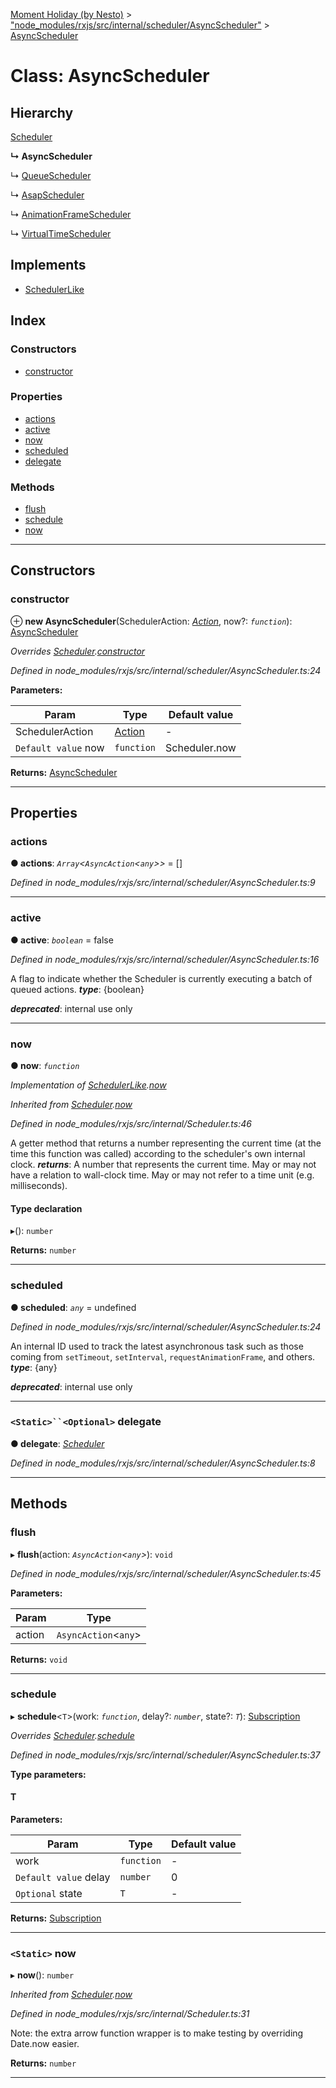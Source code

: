 [Moment Holiday (by Nesto)](../README.md) > ["node_modules/rxjs/src/internal/scheduler/AsyncScheduler"](../modules/_node_modules_rxjs_src_internal_scheduler_asyncscheduler_.md) > [AsyncScheduler](../classes/_node_modules_rxjs_src_internal_scheduler_asyncscheduler_.asyncscheduler.md)

# Class: AsyncScheduler

## Hierarchy

 [Scheduler](_node_modules_rxjs_src_internal_scheduler_.scheduler.md)

**↳ AsyncScheduler**

↳  [QueueScheduler](_node_modules_rxjs_src_internal_scheduler_queuescheduler_.queuescheduler.md)

↳  [AsapScheduler](_node_modules_rxjs_src_internal_scheduler_asapscheduler_.asapscheduler.md)

↳  [AnimationFrameScheduler](_node_modules_rxjs_src_internal_scheduler_animationframescheduler_.animationframescheduler.md)

↳  [VirtualTimeScheduler](_node_modules_rxjs_src_internal_scheduler_virtualtimescheduler_.virtualtimescheduler.md)

## Implements

* [SchedulerLike](../interfaces/_node_modules_rxjs_src_internal_types_.schedulerlike.md)

## Index

### Constructors

* [constructor](_node_modules_rxjs_src_internal_scheduler_asyncscheduler_.asyncscheduler.md#constructor)

### Properties

* [actions](_node_modules_rxjs_src_internal_scheduler_asyncscheduler_.asyncscheduler.md#actions)
* [active](_node_modules_rxjs_src_internal_scheduler_asyncscheduler_.asyncscheduler.md#active)
* [now](_node_modules_rxjs_src_internal_scheduler_asyncscheduler_.asyncscheduler.md#now)
* [scheduled](_node_modules_rxjs_src_internal_scheduler_asyncscheduler_.asyncscheduler.md#scheduled)
* [delegate](_node_modules_rxjs_src_internal_scheduler_asyncscheduler_.asyncscheduler.md#delegate)

### Methods

* [flush](_node_modules_rxjs_src_internal_scheduler_asyncscheduler_.asyncscheduler.md#flush)
* [schedule](_node_modules_rxjs_src_internal_scheduler_asyncscheduler_.asyncscheduler.md#schedule)
* [now](_node_modules_rxjs_src_internal_scheduler_asyncscheduler_.asyncscheduler.md#now-1)

---

## Constructors

<a id="constructor"></a>

###  constructor

⊕ **new AsyncScheduler**(SchedulerAction: *[Action](_node_modules_rxjs_src_internal_scheduler_action_.action.md)*, now?: *`function`*): [AsyncScheduler](_node_modules_rxjs_src_internal_scheduler_asyncscheduler_.asyncscheduler.md)

*Overrides [Scheduler](_node_modules_rxjs_src_internal_scheduler_.scheduler.md).[constructor](_node_modules_rxjs_src_internal_scheduler_.scheduler.md#constructor)*

*Defined in node_modules/rxjs/src/internal/scheduler/AsyncScheduler.ts:24*

**Parameters:**

| Param | Type | Default value |
| ------ | ------ | ------ |
| SchedulerAction | [Action](_node_modules_rxjs_src_internal_scheduler_action_.action.md) | - |
| `Default value` now | `function` |  Scheduler.now |

**Returns:** [AsyncScheduler](_node_modules_rxjs_src_internal_scheduler_asyncscheduler_.asyncscheduler.md)

___

## Properties

<a id="actions"></a>

###  actions

**● actions**: *`Array`<`AsyncAction`<`any`>>* =  []

*Defined in node_modules/rxjs/src/internal/scheduler/AsyncScheduler.ts:9*

___
<a id="active"></a>

###  active

**● active**: *`boolean`* = false

*Defined in node_modules/rxjs/src/internal/scheduler/AsyncScheduler.ts:16*

A flag to indicate whether the Scheduler is currently executing a batch of queued actions.
*__type__*: {boolean}

*__deprecated__*: internal use only

___
<a id="now"></a>

###  now

**● now**: *`function`*

*Implementation of [SchedulerLike](../interfaces/_node_modules_rxjs_src_internal_types_.schedulerlike.md).[now](../interfaces/_node_modules_rxjs_src_internal_types_.schedulerlike.md#now)*

*Inherited from [Scheduler](_node_modules_rxjs_src_internal_scheduler_.scheduler.md).[now](_node_modules_rxjs_src_internal_scheduler_.scheduler.md#now)*

*Defined in node_modules/rxjs/src/internal/Scheduler.ts:46*

A getter method that returns a number representing the current time (at the time this function was called) according to the scheduler's own internal clock.
*__returns__*: A number that represents the current time. May or may not have a relation to wall-clock time. May or may not refer to a time unit (e.g. milliseconds).

#### Type declaration
▸(): `number`

**Returns:** `number`

___
<a id="scheduled"></a>

###  scheduled

**● scheduled**: *`any`* =  undefined

*Defined in node_modules/rxjs/src/internal/scheduler/AsyncScheduler.ts:24*

An internal ID used to track the latest asynchronous task such as those coming from `setTimeout`, `setInterval`, `requestAnimationFrame`, and others.
*__type__*: {any}

*__deprecated__*: internal use only

___
<a id="delegate"></a>

### `<Static>``<Optional>` delegate

**● delegate**: *[Scheduler](_node_modules_rxjs_src_internal_scheduler_.scheduler.md)*

*Defined in node_modules/rxjs/src/internal/scheduler/AsyncScheduler.ts:8*

___

## Methods

<a id="flush"></a>

###  flush

▸ **flush**(action: *`AsyncAction`<`any`>*): `void`

*Defined in node_modules/rxjs/src/internal/scheduler/AsyncScheduler.ts:45*

**Parameters:**

| Param | Type |
| ------ | ------ |
| action | `AsyncAction`<`any`> |

**Returns:** `void`

___
<a id="schedule"></a>

###  schedule

▸ **schedule**<`T`>(work: *`function`*, delay?: *`number`*, state?: *`T`*): [Subscription](_node_modules_rxjs_src_internal_subscription_.subscription.md)

*Overrides [Scheduler](_node_modules_rxjs_src_internal_scheduler_.scheduler.md).[schedule](_node_modules_rxjs_src_internal_scheduler_.scheduler.md#schedule)*

*Defined in node_modules/rxjs/src/internal/scheduler/AsyncScheduler.ts:37*

**Type parameters:**

#### T 
**Parameters:**

| Param | Type | Default value |
| ------ | ------ | ------ |
| work | `function` | - |
| `Default value` delay | `number` | 0 |
| `Optional` state | `T` | - |

**Returns:** [Subscription](_node_modules_rxjs_src_internal_subscription_.subscription.md)

___
<a id="now-1"></a>

### `<Static>` now

▸ **now**(): `number`

*Inherited from [Scheduler](_node_modules_rxjs_src_internal_scheduler_.scheduler.md).[now](_node_modules_rxjs_src_internal_scheduler_.scheduler.md#now-1)*

*Defined in node_modules/rxjs/src/internal/Scheduler.ts:31*

Note: the extra arrow function wrapper is to make testing by overriding Date.now easier.

**Returns:** `number`

___

